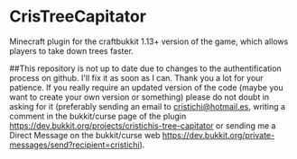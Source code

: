 # CrisTreeCapitator

Minecraft plugin for the craftbukkit 1.13+ version of the game, which allows players to take down trees faster.

##This repository is not up to date due to changes to the authentification process on github. I'll fix it as soon as I can.
Thank you a lot for your patience. If you really require an updated version of the code (maybe you want to create your own version or something) please do not doubt in asking for it (preferably sending an email to cristichi@hotmail.es, writing a comment in the bukkit/curse page of the plugin https://dev.bukkit.org/projects/cristichis-tree-capitator or sending me a Direct Message on the bukkit/curse web https://dev.bukkit.org/private-messages/send?recipient=cristichi).  
